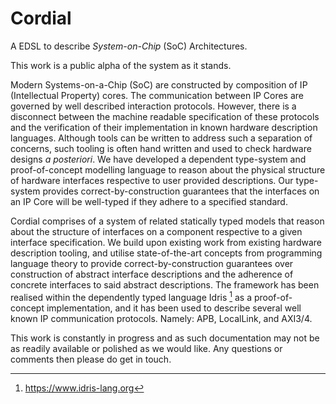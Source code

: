 # Cordial

A EDSL to describe *System-on-Chip* (SoC) Architectures.

This work is a public alpha of the system as it stands.

Modern Systems-on-a-Chip (SoC) are constructed by composition of IP (Intellectual Property) cores.
The communication between IP Cores are governed by well described interaction protocols.
However, there is a disconnect between the machine readable specification of these protocols and the verification of their implementation in known hardware description languages.
Although tools can be written to address such a separation of concerns, such tooling is often hand written and used to check hardware designs *a posteriori*.
We have developed a dependent type-system and proof-of-concept modelling language to reason about the physical structure of hardware interfaces respective to user provided descriptions.
Our type-system provides correct-by-construction guarantees that the interfaces on an IP Core will be well-typed if they adhere to a specified standard.


Cordial comprises of a system of related statically typed models that reason about the structure of interfaces on a component respective to a given interface specification.
We build upon existing work from existing hardware description tooling, and utilise state-of-the-art concepts from programming language theory to provide correct-by-construction guarantees over construction of abstract interface descriptions and the adherence of concrete interfaces to said abstract descriptions.
The framework has been realised within the dependently typed language Idris [^1] as a proof-of-concept implementation, and it has been used to describe several well known IP communication protocols.
Namely: APB, LocalLink, and AXI3/4.

This work is constantly in progress and as such documentation may not be as readily available or polished as we would like.
Any questions or comments then please do get in touch.

[^1]: https://www.idris-lang.org
